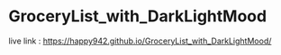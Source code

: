 # GroceryList_with_DarkLightMood
live link : https://happy942.github.io/GroceryList_with_DarkLightMood/
